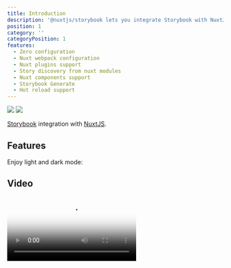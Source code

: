 ```yaml
---
title: Introduction
description: '@nuxtjs/storybook lets you integrate Storybook with NuxtJS with a single command.'
position: 1
category: ''
categoryPosition: 1
features:
  - Zero configuration
  - Nuxt webpack configuration
  - Nuxt plugins support
  - Story discovery from nuxt modules
  - Nuxt components support
  - Storybook Generate 
  - Hot reload support
---
```


<img src="/preview.png" class="light-img" />
<img src="/preview-dark.png" class="dark-img" />

[Storybook](https://storybook.js.org/) integration with [NuxtJS](https://nuxtjs.org).

## Features

<list :items="features"></list>

<p class="flex items-center">Enjoy light and dark mode:&nbsp;<app-color-switcher class="p-2"></app-color-switcher></p>

## Video

<video poster="https://res.cloudinary.com/nuxt/video/upload/v1596201190/nuxt-storybook_nn9hcf.jpg" loop playsinline controls>
  <source src="https://res.cloudinary.com/nuxt/video/upload/q_auto/v1596201190/nuxt-storybook_nn9hcf.webm" type="video/webm" />
  <source src="https://res.cloudinary.com/nuxt/video/upload/q_auto/v1596201190/nuxt-storybook_nn9hcf.mp4" type="video/mp4" />
  <source src="https://res.cloudinary.com/nuxt/video/upload/q_auto/v1596201190/nuxt-storybook_nn9hcf.ogv" type="video/ogg" />
</video>
